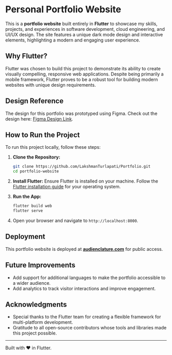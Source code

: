 

# Personal Portfolio Website

This is a **portfolio website** built entirely in **Flutter** to showcase my skills, projects, and experiences in software development, cloud engineering, and UI/UX design. The site features a unique dark mode design and interactive elements, highlighting a modern and engaging user experience.



## Why Flutter?

Flutter was chosen to build this project to demonstrate its ability to create visually compelling, responsive web applications. Despite being primarily a mobile framework, Flutter proves to be a robust tool for building modern websites with unique design requirements.

## Design Reference

The design for this portfolio was prototyped using Figma. Check out the design here: [Figma Design Link](https://www.figma.com/design/UeixAHUPLTSKiwHR9HVfT2/Portfolio?node-id=0-1&t=QkxcB16bQkJ96mpv-1).


## How to Run the Project

To run this project locally, follow these steps:

1. **Clone the Repository:**
   ```bash
   git clone https://github.com/LakshmanTurlapati/Portfolio.git
   cd portfolio-website
   ```

2. **Install Flutter:**
   Ensure Flutter is installed on your machine. Follow the [Flutter installation guide](https://flutter.dev/docs/get-started/install) for your operating system.

3. **Run the App:**
   ```bash
   flutter build web
   flutter serve
   ```

4. Open your browser and navigate to `http://localhost:8000`.

## Deployment

This portfolio website is deployed at **[audienclature.com](https://audienclature.com)** for public access.



## Future Improvements

- Add support for additional languages to make the portfolio accessible to a wider audience.
- Add analytics to track visitor interactions and improve engagement.

## Acknowledgments

- Special thanks to the Flutter team for creating a flexible framework for multi-platform development.
- Gratitude to all open-source contributors whose tools and libraries made this project possible.

---

Built with ❤️ in Flutter.


